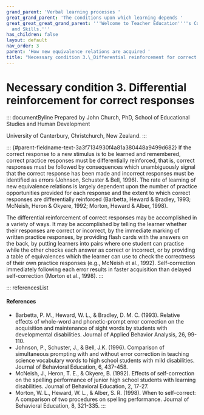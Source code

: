 ```yaml
---
grand_parent: 'Verbal learning processes '
great_grand_parent: 'The conditions upon which learning depends '
great_great_great_grand_parent: '''Welcome to Teacher Education''''s Core Knowledge
  and Skills.'''
has_children: false
layout: default
nav_order: 3
parent: 'How new equivalence relations are acquired '
title: "Necessary condition 3.\_Differential reinforcement for correct responses "
---
```

# Necessary condition 3. Differential reinforcement for correct responses 


::: documentByline
Prepared by John Church, PhD, School of Educational Studies and Human
Development

University of Canterbury, Christchurch, New Zealand.
:::

::: {#parent-fieldname-text-3a3f7134930f4a81a380448a9499d682}
If the correct response to a new stimulus is to be learned and
remembered, correct practice responses must be differentially
reinforced, that is, correct responses must be followed by consequences
which unambiguously signal that the correct response has been made and
incorrect responses must be identified as errors (Johnson, Schuster &
Bell, 1996). The rate of learning of new equivalence relations is
largely dependent upon the number of practice opportunities provided for
each response and the extent to which correct responses are
differentially reinforced (Barbetta, Heward & Bradley, 1993; McNeish,
Heron & Okyere, 1992; Morton, Heward & Alber, 1998).

The differential reinforcement of correct responses may be accomplished
in a variety of ways. It may be accomplished by telling the learner
whether their responses are correct or incorrect, by the immediate
marking of written practice responses, by providing flash cards with the
answers on the back, by putting learners into pairs where one student
can practise while the other checks each answer as correct or incorrect,
or by providing a table of equivalences which the learner can use to
check the correctness of their own practice responses (e.g., McNeish et
al., 1992). Self-correction immediately following each error results in
faster acquisition than delayed self-correction (Morton et al., 1998).
:::

::: referencesList
#### References

-   Barbetta, P. M., Heward, W. L., & Bradley, D. M. C. (1993). Relative
    effects of whole-word and phonetic-prompt error correction on the
    acquisition and maintenance of sight words by students with
    developmental disabilities. Journal of Applied Behavior Analysis,
    26, 99-110.
-   Johnson, P., Schuster, J., & Bell, J.K. (1996). Comparison of
    simultaneous prompting with and without error correction in teaching
    science vocabulary words to high school students with mild
    disabilities. Journal of Behavioral Education, 6, 437-458.
-   McNeish, J., Heron, T. E., & Okyere, B. (1992). Effects of
    self-correction on the spelling performance of junior high school
    students with learning disabilities. Journal of Behavioral
    Education, 2, 17-27.
-   Morton, W. L., Heward, W. L., & Alber, S. R. (1998). When to
    self-correct: A comparison of two procedures on spelling
    performance. Journal of Behavioral Education, 8, 321-335.
:::

